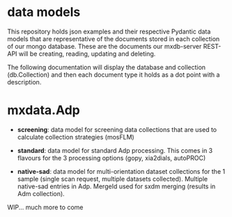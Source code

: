 data models
===========

This repository holds json examples and their respective Pydantic data models that are representative of the documents stored in each collection of our mongo database. These are the documents our mxdb-server REST-API will be creating, reading, updating and deleting.

The following documentation will display the database and collection (db.Collection) and then each document type it holds as a dot point with a description.

mxdata.Adp
==========

* <b>screening</b>: data model for screening data collections that are used to calculate collection strategies (mosFLM)

* <b>standard</b>: data model for standard Adp processing. This comes in 3 flavours for the 3 processing options (gopy, xia2dials, autoPROC)

* <b>native-sad</b>: data model for multi-orientation dataset collections for the 1 sample (single scan request, multiple datasets collected). Multiple native-sad entries in Adp. MergeId used for sxdm merging (results in Adm collection).

WIP... much more to come

